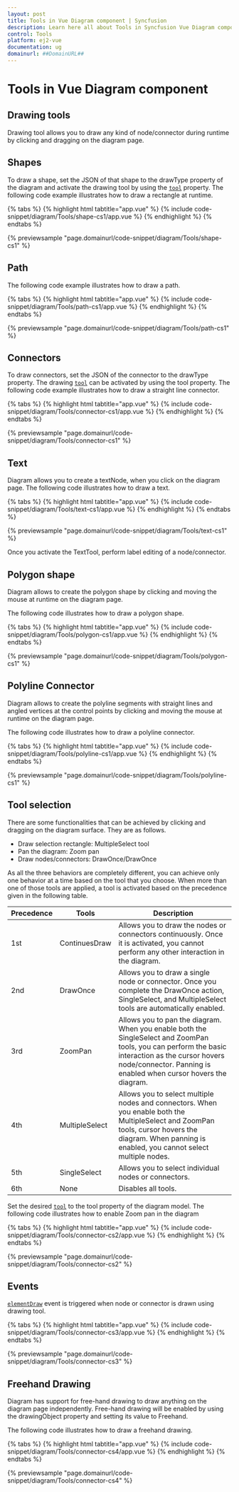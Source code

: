 ```yaml
---
layout: post
title: Tools in Vue Diagram component | Syncfusion
description: Learn here all about Tools in Syncfusion Vue Diagram component of Syncfusion Essential JS 2 and more.
control: Tools 
platform: ej2-vue
documentation: ug
domainurl: ##DomainURL##
---
```


# Tools in Vue Diagram component

## Drawing tools

Drawing tool allows you to draw any kind of node/connector during runtime by clicking and dragging on the diagram page.

## Shapes

To draw a shape, set the JSON of that shape to the drawType property of the diagram and activate the drawing tool by using the [`tool`](https://ej2.syncfusion.com/vue/documentation/api/diagram/#tool) property. The following code example illustrates how to draw a rectangle at runtime.

{% tabs %}
{% highlight html tabtitle="app.vue" %}
{% include code-snippet/diagram/Tools/shape-cs1/app.vue %}
{% endhighlight %}
{% endtabs %}
        
{% previewsample "page.domainurl/code-snippet/diagram/Tools/shape-cs1" %}

## Path

The following code example illustrates how to draw a path.

{% tabs %}
{% highlight html tabtitle="app.vue" %}
{% include code-snippet/diagram/Tools/path-cs1/app.vue %}
{% endhighlight %}
{% endtabs %}
        
{% previewsample "page.domainurl/code-snippet/diagram/Tools/path-cs1" %}

## Connectors

To draw connectors, set the JSON of the connector to the drawType property. The drawing [`tool`](https://ej2.syncfusion.com/vue/documentation/api/diagram/#tool) can be activated by using the tool property. The following code example illustrates how to draw a straight line connector.

{% tabs %}
{% highlight html tabtitle="app.vue" %}
{% include code-snippet/diagram/Tools/connector-cs1/app.vue %}
{% endhighlight %}
{% endtabs %}
        
{% previewsample "page.domainurl/code-snippet/diagram/Tools/connector-cs1" %}

## Text

Diagram allows you to create a textNode, when you click on the diagram page. The following code illustrates how to draw a text.

{% tabs %}
{% highlight html tabtitle="app.vue" %}
{% include code-snippet/diagram/Tools/text-cs1/app.vue %}
{% endhighlight %}
{% endtabs %}
        
{% previewsample "page.domainurl/code-snippet/diagram/Tools/text-cs1" %}

Once you activate the TextTool, perform label editing of a node/connector.

## Polygon shape

Diagram allows to create the polygon shape by clicking and moving the mouse at runtime on the diagram page.

The following code illustrates how to draw a polygon shape.

{% tabs %}
{% highlight html tabtitle="app.vue" %}
{% include code-snippet/diagram/Tools/polygon-cs1/app.vue %}
{% endhighlight %}
{% endtabs %}
        
{% previewsample "page.domainurl/code-snippet/diagram/Tools/polygon-cs1" %}

## Polyline Connector

Diagram allows to create the polyline segments with straight lines and angled vertices at the control points by clicking and moving the mouse at runtime on the diagram page.

The following code illustrates how to draw a polyline connector.

{% tabs %}
{% highlight html tabtitle="app.vue" %}
{% include code-snippet/diagram/Tools/polyline-cs1/app.vue %}
{% endhighlight %}
{% endtabs %}
        
{% previewsample "page.domainurl/code-snippet/diagram/Tools/polyline-cs1" %}

## Tool selection

There are some functionalities that can be achieved by clicking and dragging on the diagram surface. They are as follows.

* Draw selection rectangle: MultipleSelect tool
* Pan the diagram: Zoom pan
* Draw nodes/connectors: DrawOnce/DrawOnce

As all the three behaviors are completely different, you can achieve only one behavior at a time based on the tool that you choose. When more than one of those tools are applied, a tool is activated based on the precedence given in the following table.

|Precedence|Tools|Description|
|----------|-----|-----------|
|1st|ContinuesDraw|Allows you to draw the nodes or connectors continuously. Once it is activated, you cannot perform any other interaction in the diagram.|
|2nd|DrawOnce|Allows you to draw a single node or connector. Once you complete the DrawOnce action, SingleSelect, and MultipleSelect tools are automatically enabled.|
|3rd|ZoomPan|Allows you to pan the diagram. When you enable both the SingleSelect and ZoomPan tools, you can perform the basic interaction as the cursor hovers node/connector. Panning is enabled when cursor hovers the diagram.|
|4th|MultipleSelect|Allows you to select multiple nodes and connectors. When you enable both the MultipleSelect and ZoomPan tools, cursor hovers the diagram. When panning is enabled, you cannot select multiple nodes.|
|5th|SingleSelect|Allows you to select individual nodes or connectors.|
|6th|None|Disables all tools.|

Set the desired [`tool`](https://ej2.syncfusion.com/vue/documentation/api/diagram/#tool) to the tool property of the diagram model. The following code illustrates how to enable Zoom pan in the diagram

{% tabs %}
{% highlight html tabtitle="app.vue" %}
{% include code-snippet/diagram/Tools/connector-cs2/app.vue %}
{% endhighlight %}
{% endtabs %}
        
{% previewsample "page.domainurl/code-snippet/diagram/Tools/connector-cs2" %}

## Events

[`elementDraw`](https://ej2.syncfusion.com/vue/documentation/api/diagram)  event is triggered when node or connector is drawn using drawing tool.

{% tabs %}
{% highlight html tabtitle="app.vue" %}
{% include code-snippet/diagram/Tools/connector-cs3/app.vue %}
{% endhighlight %}
{% endtabs %}
        
{% previewsample "page.domainurl/code-snippet/diagram/Tools/connector-cs3" %}

## Freehand Drawing

Diagram has support for free-hand drawing to draw anything on the diagram page independently. Free-hand drawing will be enabled by using the drawingObject property and setting its value to Freehand.

The following code illustrates how to draw a freehand drawing.

{% tabs %}
{% highlight html tabtitle="app.vue" %}
{% include code-snippet/diagram/Tools/connector-cs4/app.vue %}
{% endhighlight %}
{% endtabs %}
        
{% previewsample "page.domainurl/code-snippet/diagram/Tools/connector-cs4" %}
